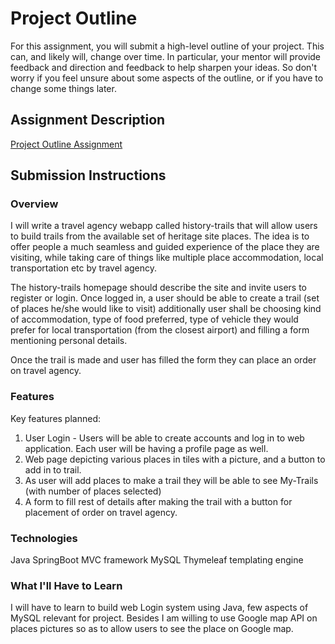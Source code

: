 # Project Outline
For this assignment, you will submit a high-level outline of your project. This can, and likely will, change over time. In particular, your mentor will provide feedback and direction and feedback to help sharpen your ideas. So don't worry if you feel unsure about some aspects of the outline, or if you have to change some things later.

## Assignment Description
[Project Outline Assignment](https://education.launchcode.org/liftoff/assignments/project-outline/)

## Submission Instructions

### Overview
I will write a travel agency webapp called history-trails that will allow users to build trails from the available set of heritage site places. The idea is to offer people a much seamless and guided experience of the place they are visiting, while taking care of things like multiple place accommodation, local transportation etc by travel agency.

The history-trails homepage should describe the site and invite users to register or login. Once logged in, a user should be able to create a trail (set of places he/she would like to visit) additionally user shall be choosing kind of accommodation, type of food preferred, type of vehicle they would prefer for local transportation (from the closest airport) and filling a form mentioning personal details.

Once the trail is made and user has filled the form they can place an order on travel agency.

### Features
Key features planned:

1. User Login - Users will be able to create accounts and log in to web application. Each user will be having a profile page as well.
2. Web page depicting various places in tiles with a picture, and a button to add in to trail.
3. As user will add places to make a trail they will be able to see My-Trails (with number of places selected)
4. A form to fill rest of details after making the trail with a button for placement of order on travel agency.

### Technologies
Java
SpringBoot MVC framework
MySQL 
Thymeleaf templating engine

### What I'll Have to Learn
I will have to learn to build web Login system using Java, few aspects of MySQL relevant for project. Besides I am willing to use Google map API on places pictures so as to allow users to see the place on Google map.

